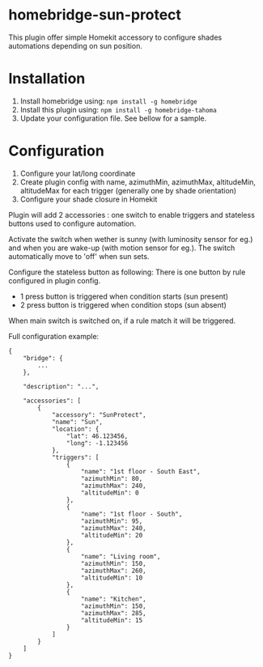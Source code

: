 # homebridge-sun-protect

This plugin offer simple Homekit accessory to configure shades automations depending on sun position.

# Installation

1. Install homebridge using: `npm install -g homebridge`
2. Install this plugin using: `npm install -g homebridge-tahoma`
3. Update your configuration file. See bellow for a sample.

# Configuration

1. Configure your lat/long coordinate
2. Create plugin config with name, azimuthMin, azimuthMax, altitudeMin, altitudeMax for each trigger (generally one by shade orientation)
3. Configure your shade closure in Homekit

Plugin will add 2 accessories : one switch to enable triggers and stateless buttons used to configure automation.

Activate the switch when wether is sunny (with luminosity sensor for eg.) and when you are wake-up (with motion sensor for eg.).
The switch automatically move to 'off' when sun sets.

Configure the stateless button as following:
There is one button by rule configured in plugin config.
- 1 press button is triggered when condition starts (sun present)
- 2 press button is triggered when condition stops (sun absent)

When main switch is switched on, if a rule match it will be triggered.

Full configuration example:
```
{
	"bridge": {
		...
	},

	"description": "...",

	"accessories": [
        {
            "accessory": "SunProtect",
            "name": "Sun",
            "location": {
                "lat": 46.123456,
                "long": -1.123456
            },
            "triggers": [
                {
                    "name": "1st floor - South East",
                    "azimuthMin": 80,
                    "azimuthMax": 240,
                    "altitudeMin": 0
                },
                {
                    "name": "1st floor - South",
                    "azimuthMin": 95,
                    "azimuthMax": 240,
                    "altitudeMin": 20
                },
                {
                    "name": "Living room",
                    "azimuthMin": 150,
                    "azimuthMax": 260,
                    "altitudeMin": 10
                },
                {
                    "name": "Kitchen",
                    "azimuthMin": 150,
                    "azimuthMax": 285,
                    "altitudeMin": 15
                }
            ]
        }
    ]
}
```
